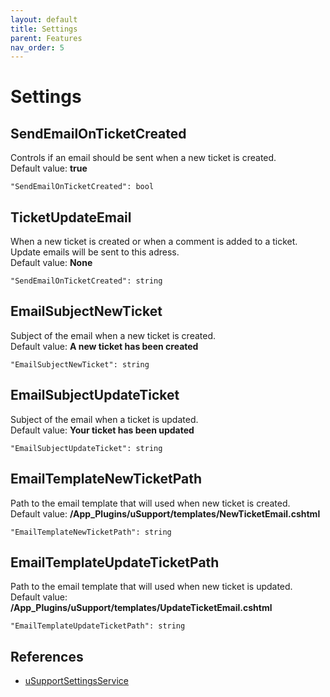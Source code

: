 ```yaml
---
layout: default
title: Settings
parent: Features
nav_order: 5
---
```


# Settings

## SendEmailOnTicketCreated
Controls if an email should be sent when a new ticket is created.
<br />
Default value: **true**

```
"SendEmailOnTicketCreated": bool
```

## TicketUpdateEmail
When a new ticket is created or when a comment is added to a ticket. Update emails will be sent to this adress.
<br />
Default value: **None**
```
"SendEmailOnTicketCreated": string
```

## EmailSubjectNewTicket
Subject of the email when a new ticket is created.
<br />
Default value: **A new ticket has been created**
```
"EmailSubjectNewTicket": string
```

## EmailSubjectUpdateTicket
Subject of the email when a ticket is updated.
<br />
Default value: **Your ticket has been updated**
```
"EmailSubjectUpdateTicket": string
```

## EmailTemplateNewTicketPath
Path to the email template that will used when new ticket is created.
<br />
Default value: **/App_Plugins/uSupport/templates/NewTicketEmail.cshtml**
```
"EmailTemplateNewTicketPath": string
```

## EmailTemplateUpdateTicketPath
Path to the email template that will used when new ticket is updated.
<br />
Default value: **/App_Plugins/uSupport/templates/UpdateTicketEmail.cshtml**
```
"EmailTemplateUpdateTicketPath": string
```
       
## References
- [uSupportSettingsService](/uSupport-documentation/docs/references/services.html#usupportsettingsservice)